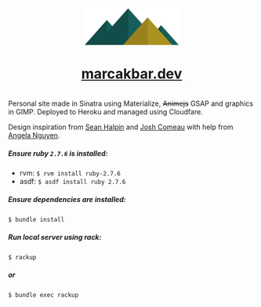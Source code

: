 <p align="center">
  <img alt="Mountain Logo" src="public/images/scenes/mountain-range.png" width="200" />
</p>
<h1 align="center">
  <a href="https://marcakbar.dev">marcakbar.dev</a>
</h1>
<br/>
Personal site made in Sinatra using Materialize, <del>Animejs</del> GSAP and graphics in GIMP. Deployed to Heroku and managed using Cloudfare.

Design inspiration from [Sean Halpin](http://seanhalpin.io/) and [Josh Comeau](https://joshwcomeau.com/) with help from [Angela Nguyen](https://www.linkedin.com/in/angelamaynguyen/).

##### Ensure ruby `2.7.6` is installed:
- rvm: `$ rvm install ruby-2.7.6`
- asdf: `$ asdf install ruby 2.7.6`

##### Ensure dependencies are installed:

`$ bundle install`

##### Run local server using rack:

`$ rackup`

##### or
`$ bundle exec rackup`
